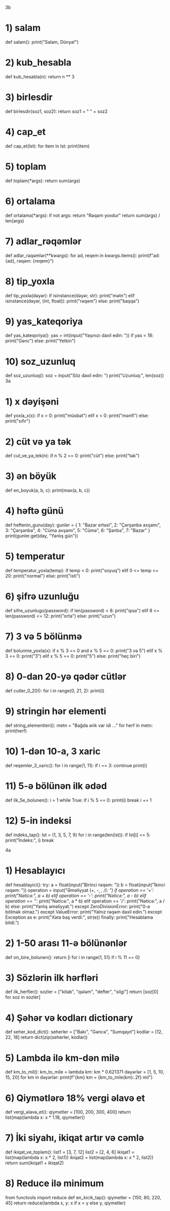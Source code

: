 3b
# 1) salam
def salam():
    print("Salam, Dünya!")

# 2) kub_hesabla
def kub_hesabla(n):
    return n ** 3

# 3) birlesdir
def birlesdir(soz1, soz2):
    return soz1 + " " + soz2

# 4) cap_et
def cap_et(lst):
    for item in lst:
        print(item)

# 5) toplam
def toplam(*args):
    return sum(args)

# 6) ortalama
def ortalama(*args):
    if not args:
        return "Rəqəm yoxdur"
    return sum(args) / len(args)

# 7) adlar_rəqəmlər
def adlar_rəqəmlər(**kwargs):
    for ad, reqem in kwargs.items():
        print(f"ad: {ad}, rəqəm: {reqem}")

# 8) tip_yoxla
def tip_yoxla(dəyər):
    if isinstance(dəyər, str):
        print("mətn")
    elif isinstance(dəyər, (int, float)):
        print("rəqəm")
    else:
        print("başqa")

# 9) yas_kateqoriya
def yas_kateqoriya():
    yas = int(input("Yaşınızı daxil edin: "))
    if yas < 18:
        print("Gənc")
    else:
        print("Yetkin")

# 10) soz_uzunluq
def soz_uzunluq():
    soz = input("Söz daxil edin: ")
    print("Uzunluq:", len(soz))
3a
# 1) x dəyişəni
def yoxla_x(x):
    if x > 0:
        print("müsbət")
    elif x < 0:
        print("mənfi")
    else:
        print("sıfır")

# 2) cüt və ya tək
def cut_ve_ya_tek(n):
    if n % 2 == 0:
        print("cüt")
    else:
        print("tək")

# 3) ən böyük
def en_boyuk(a, b, c):
    print(max(a, b, c))

# 4) həftə günü
def heftenin_gunu(day):
    gunler = {
        1: "Bazar ertəsi", 2: "Çərşənbə axşamı", 3: "Çərşənbə",
        4: "Cümə axşamı", 5: "Cümə", 6: "Şənbə", 7: "Bazar"
    }
    print(gunler.get(day, "Yanlış gün"))

# 5) temperatur
def temperatur_yoxla(temp):
    if temp < 0:
        print("soyuq")
    elif 0 <= temp <= 20:
        print("normal")
    else:
        print("isti")

# 6) şifrə uzunluğu
def sifre_uzunlugu(password):
    if len(password) < 8:
        print("qısa")
    elif 8 <= len(password) <= 12:
        print("orta")
    else:
        print("uzun")

# 7) 3 və 5 bölünmə
def bolunme_yoxla(x):
    if x % 3 == 0 and x % 5 == 0:
        print("3 və 5")
    elif x % 3 == 0:
        print("3")
    elif x % 5 == 0:
        print("5")
    else:
        print("heç biri")

# 8) 0-dan 20-yə qədər cütlər
def cutler_0_20():
    for i in range(0, 21, 2):
        print(i)

# 9) stringin hər elementi
def string_elementleri():
    metn = "Bağda ərik var idi …"
    for herf in metn:
        print(herf)

# 10) 1-dən 10-a, 3 xaric
def reqemler_3_xaric():
    for i in range(1, 11):
        if i == 3:
            continue
        print(i)

# 11) 5-ə bölünən ilk ədəd
def ilk_5e_bolunen():
    i = 1
    while True:
        if i % 5 == 0:
            print(i)
            break
        i += 1

# 12) 5-in indeksi
def indeks_tap():
    lst = (1, 3, 5, 7, 9)
    for i in range(len(lst)):
        if lst[i] == 5:
            print("İndeks:", i)
            break

4a
# 1) Hesablayıcı
def hesablayici():
    try:
        a = float(input("Birinci rəqəm: "))
        b = float(input("İkinci rəqəm: "))
        operation = input("Əməliyyat (+, -, *, /): ")
        if operation == '+':
            print("Nəticə:", a + b)
        elif operation == '-':
            print("Nəticə:", a - b)
        elif operation == '*':
            print("Nəticə:", a * b)
        elif operation == '/':
            print("Nəticə:", a / b)
        else:
            print("Yanlış əməliyyat.")
    except ZeroDivisionError:
        print("0-a bölmək olmaz.")
    except ValueError:
        print("Yalnız rəqəm daxil edin.")
    except Exception as e:
        print("Xəta baş verdi:", str(e))
    finally:
        print("Hesablama bitdi.")

# 2) 1-50 arası 11-ə bölünənlər
def on_bire_bolunen():
    return [i for i in range(1, 51) if i % 11 == 0]

# 3) Sözlərin ilk hərfləri
def ilk_herfler():
    sozler = ["kitab", "qələm", "defter", "silgi"]
    return [soz[0] for soz in sozler]

# 4) Şəhər və kodları dictionary
def seher_kod_dict():
    seherler = ["Bakı", "Gəncə", "Sumqayıt"]
    kodlar = [12, 22, 18]
    return dict(zip(seherler, kodlar))

# 5) Lambda ilə km-dən milə
def km_to_mil():
    km_to_mile = lambda km: km * 0.621371
    dəyərlər = [1, 5, 10, 15, 20]
    for km in dəyərlər:
        print(f"{km} km = {km_to_mile(km):.2f} mil")

# 6) Qiymətlərə 18% vergi əlavə et
def vergi_əlavə_et():
    qiymetler = [100, 200, 300, 400]
    return list(map(lambda x: x * 1.18, qiymetler))

# 7) İki siyahı, ikiqat artır və cəmlə
def ikiqat_ve_toplam():
    list1 = [3, 7, 12]
    list2 = [2, 4, 6]
    ikiqat1 = list(map(lambda x: x * 2, list1))
    ikiqat2 = list(map(lambda x: x * 2, list2))
    return sum(ikiqat1 + ikiqat2)

# 8) Reduce ilə minimum
from functools import reduce
def en_kicik_tap():
    qiymetler = [150, 80, 220, 45]
    return reduce(lambda x, y: x if x < y else y, qiymetler)
            
    
